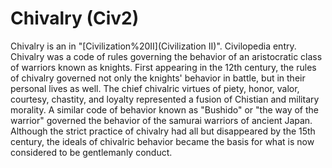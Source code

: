 # Chivalry (Civ2)

 Chivalry is an in "[Civilization%20II](Civilization II)".
Civilopedia entry.
Chivalry was a code of rules governing the behavior of an aristocratic class of warriors known as knights. First appearing in the 12th century, the rules of chivalry governed not only the knights' behavior in battle, but in their personal lives as well. The chief chivalric virtues of piety, honor, valor, courtesy, chastity, and loyalty represented a fusion of Chistian and military morality. A similar code of behavior known as "Bushido" or "the way of the warrior" governed the behavior of the samurai warriors of ancient Japan. Although the strict practice of chivalry had all but disappeared by the 15th century, the ideals of chivalric behavior became the basis for what is now considered to be gentlemanly conduct.